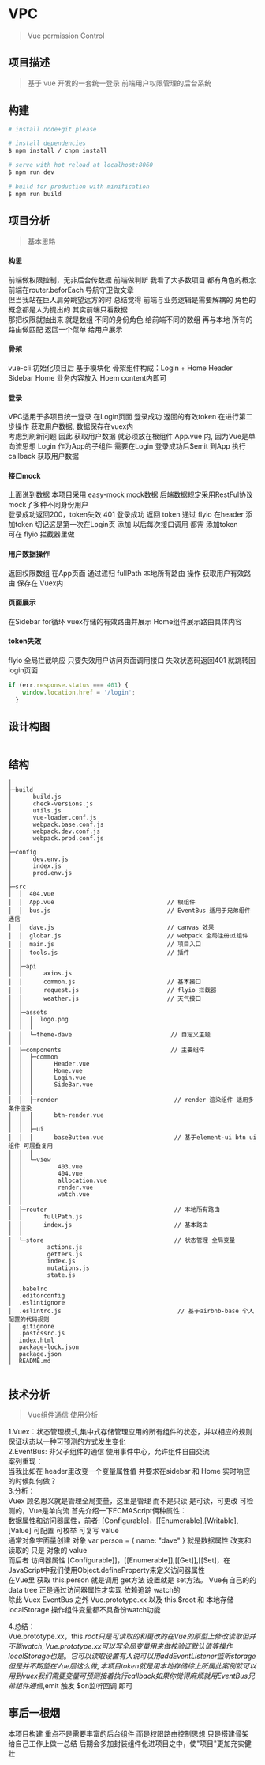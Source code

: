 # VPC

> Vue permission Control

## 项目描述
> 基于 vue 开发的一套统一登录 前端用户权限管理的后台系统 

## 构建

``` bash
# install node+git please

# install dependencies
$ npm install / cnpm install

# serve with hot reload at localhost:8060
$ npm run dev

# build for production with minification
$ npm run build

```
## 项目分析
> 基本思路
#### 构思
前端做权限控制，无非后台传数据 前端做判断 我看了大多数项目 都有角色的概念 前端在router.beforEach 导航守卫做文章    
但当我站在巨人肩旁眺望远方的时 总结觉得 前端与业务逻辑是需要解耦的 角色的概念都是人为提出的 其实前端只看数据    
那把权限就抽出来 就是数组 不同的身份角色 给前端不同的数组 再与本地 所有的路由做匹配 返回一个菜单 给用户展示  
  
#### 骨架
vue-cli 初始化项目后 基于模块化 骨架组件构成：Login + Home Header Sidebar Home  业务内容放入 Hoem content内即可  

#### 登录   
VPC适用于多项目统一登录 在Login页面 登录成功 返回的有效token 在进行第二步操作 获取用户数据, 数据保存在vuex内    
考虑到刷新问题 因此 获取用户数据 就必须放在根组件 App.vue 内, 因为Vue是单向流思想 Login 作为App的子组件 需要在Login 登录成功后$emit 到App 执行callback 获取用户数据     

#### 接口mock
上面说到数据 本项目采用 easy-mock mock数据 后端数据规定采用RestFul协议 mock了多种不同身份用户  
登录成功返回200，token失效 401 登录成功 返回 token 通过 flyio 在header 添加token 切记这是第一次在Login页 添加 以后每次接口调用 都需 添加token  
可在 flyio 拦截器里做


#### 用户数据操作
返回权限数组 在App页面 通过递归 fullPath 本地所有路由 操作 获取用户有效路由 保存在 Vuex内

#### 页面展示
在Sidebar for循环 vuex存储的有效路由并展示  Home组件展示路由具体内容  

#### token失效
flyio 全局拦截响应 只要失效用户访问页面调用接口 失效状态码返回401 就跳转回login页面  
```js
if (err.response.status === 401) {
    window.location.href = '/login';
  } 
```

    
## 设计构图
<img alt="" src="./screenshots/index.png"/>


## 结构
```
│          
├─build
│      build.js
│      check-versions.js
│      utils.js
│      vue-loader.conf.js
│      webpack.base.conf.js
│      webpack.dev.conf.js
│      webpack.prod.conf.js
│      
├─config
│      dev.env.js
│      index.js
│      prod.env.js
│      
├─src
│  │  404.vue
│  │  App.vue                                // 根组件
│  │  bus.js                                 // EventBus 适用于兄弟组件 通信
│  │  dave.js                                // canvas 效果
│  │  globar.js                              // webpack 全局注册ui组件
│  │  main.js                                // 项目入口
│  │  tools.js                               // 插件
│  │  
│  ├─api                            
│  │      axios.js
│  │      common.js                          // 基本接口
│  │      request.js                         // flyio 拦截器
│  │      weather.js                         // 天气接口
│  │      
│  ├─assets                                  
│  │  │  logo.png 
│  │  │   
│  │  └─theme-dave                            // 自定义主题
│  │              
│  ├─components                               // 主要组件
│  │  ├─common
│  │  │      Header.vue
│  │  │      Home.vue
│  │  │      Login.vue
│  │  │      SideBar.vue
│  │  │      
│  │  ├─render                                 // render 渲染组件 适用多条件渲染
│  │  │      btn-render.vue
│  │  │      
│  │  ├─ui
│  │  │      baseButton.vue                    // 基于element-ui btn ui组件 可层叠复用
│  │  │      
│  │  └─view
│  │          403.vue
│  │          404.vue
│  │          allocation.vue
│  │          render.vue
│  │          watch.vue
│  │          
│  ├─router                                    // 本地所有路由
│  │      fullPath.js
│  │      index.js                             // 基本路由
│  │      
│  └─store                                     // 状态管理 全局变量
│          actions.js
│          getters.js
│          index.js
│          mutations.js
│          state.js
│          
│  .babelrc
│  .editorconfig
│  .eslintignore
│  .eslintrc.js                                 // 基于airbnb-base 个人配置的代码规则
│  .gitignore
│  .postcssrc.js
│  index.html
│  package-lock.json
│  package.json
│  README.md
            
```


## 技术分析
> Vue组件通信 使用分析  


1.Vuex：状态管理模式,集中式存储管理应用的所有组件的状态，并以相应的规则保证状态以一种可预测的方式发生变化  
2.EventBus: 非父子组件的通信 使用事件中心，允许组件自由交流  
案列重现：  
当我比如在 header里改变一个变量属性值 并要求在sidebar 和 Home 实时响应的时候如何做？    
3.分析：  
Vuex 顾名思义就是管理全局变量，这里是管理 而不是只读 是可读，可更改 可检测的，Vue是单向流 首先介绍一下ECMAScript俩种属性：    
数据属性和访问器属性，前者: [Configurable]，[[Enumerable],[Writable],[Value] 可配置 可枚举 可复写 value  
通常对象字面量创建 对象 var person = { name: "dave" } 就是数据属性 改变和读取的 只是 对象的 value  
而后者 访问器属性 [Configurable]]，[[Enumerable]],[[Get]],[[Set]，在JavaScript中我们使用Object.defineProperty来定义访问器属性  
在Vue里 获取 this.person 就是调用 get方法  设置就是 set方法。 Vue有自己的的 data tree 正是通过访问器属性才实现 依赖追踪 watch的  
除此 Vuex EventBus 之外 Vue.prototype.xx 以及 this.$root  和 本地存储 localStorage 操作组件变量都不具备份watch功能  

4.总结：    
Vue.prototype.xx，this.$root 只是可读取的 和更改的 在Vue的原型上修改读取 但并不能watch, Vue.prototype.xx 可以写全局变量 用来做 校验证 默认值 等操作  
localStorage 也是。它可以读取设置 有人说可以用addEventListener 监听storage 但是并不期望在Vue层这么做,本项目 token 就是用 本地存储    
综上所属  此案例就可以用到vuex  我们需要变量可预测 接着执行callback    
如果你觉得麻烦 就用EventBus 兄弟组件通信,$emit 触发 $on监听回调 即可  


## 事后一根烟
本项目构建 重点不是需要丰富的后台组件 而是权限路由控制思想 只是搭建骨架  
给自己工作上做一总结 后期会多加封装组件化进项目之中，使"项目"更加充实健壮

